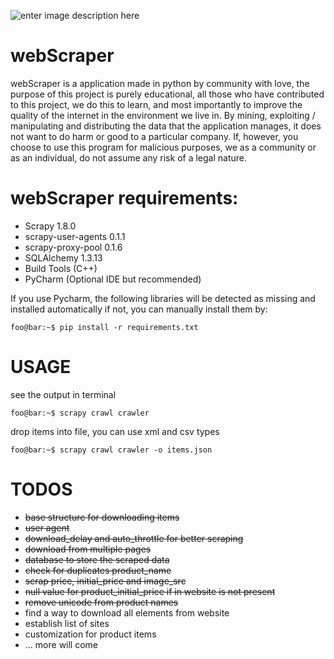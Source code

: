 
![enter image description here](https://scrapy.org/img/scrapylogo.png)
# webScraper
webScraper is a application made in python by community with love, the purpose of this project is purely educational, all those who have contributed to this project, we do this to learn, and most importantly to improve the quality of the internet in the environment we live in. By mining, exploiting / manipulating and distributing the data that the application manages, it does not want to do harm or good to a particular company.
If, however, you choose to use this program for malicious purposes, we as a community or as an individual, do not assume any risk of a legal nature.

# webScraper requirements:
- Scrapy 1.8.0
- scrapy-user-agents 0.1.1
- scrapy-proxy-pool 0.1.6
- SQLAlchemy 1.3.13
- Build Tools (C++)
- PyCharm (Optional IDE but recommended)

If you use Pycharm, the following libraries will be detected as missing and installed automatically
if not, you can manually install them by:
```
foo@bar:~$ pip install -r requirements.txt
```

# USAGE

see the output in terminal
```
foo@bar:~$ scrapy crawl crawler
```
drop items into file, you can use xml and csv types
```
foo@bar:~$ scrapy crawl crawler -o items.json
```

# TODOS
 - ~~base structure for downloading items~~
 - ~~user agent~~
 - ~~download_delay and auto_throttle for better scraping~~
 - ~~download from multiple pages~~
 - ~~database to store the scraped data~~
 - ~~check for duplicates product_name~~
 - ~~scrap price, initial_price and image_src~~
 - ~~null value for product_initial_price if in website is not present~~
  - ~~remove unicode from product names~~
 - find a way to download all elements from website
 - establish list of sites
 - customization for product items
 - ... more will come
